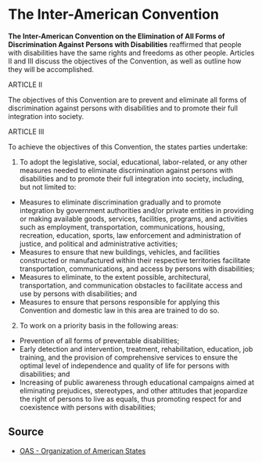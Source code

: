 # The Inter-American Convention

<strong>The Inter-American Convention on the Elimination of All Forms of Discrimination Against Persons with Disabilities</strong> reaffirmed that people with disabilities have the same rights and freedoms as other people. Articles II and III discuss the objectives of the Convention, as well as outline how they will be accomplished.

ARTICLE II

The objectives of this Convention are to prevent and eliminate all forms of discrimination against persons with disabilities and to promote their full integration into society.

ARTICLE III

To achieve the objectives of this Convention, the states parties undertake:

1. To adopt the legislative, social, educational, labor-related, or any other measures needed to eliminate discrimination against persons with disabilities and to promote their full integration into society, including, but not limited to:
  - Measures to eliminate discrimination gradually and to promote integration by government authorities and/or private entities in providing or making available goods, services, facilities, programs, and activities such as employment, transportation, communications, housing, recreation, education, sports, law enforcement and administration of justice, and political and administrative activities;
  - Measures to ensure that new buildings, vehicles, and facilities constructed or manufactured within their respective territories facilitate transportation, communications, and access by persons with disabilities;
  - Measures to eliminate, to the extent possible, architectural, transportation, and communication obstacles to facilitate access and use by persons with disabilities; and
  - Measures to ensure that persons responsible for applying this Convention and domestic law in this area are trained to do so.
2. To work on a priority basis in the following areas:
  - Prevention of all forms of preventable disabilities;
  - Early detection and intervention, treatment, rehabilitation, education, job training, and the provision of comprehensive services to ensure the optimal level of independence and quality of life for persons with disabilities; and
  - Increasing of public awareness through educational campaigns aimed at eliminating prejudices, stereotypes, and other attitudes that jeopardize the right of persons to live as equals, thus promoting respect for and coexistence with persons with disabilities;

## Source

- [OAS - Organization of American States](http://oas.org/juridico/english/treaties/a-65.html)